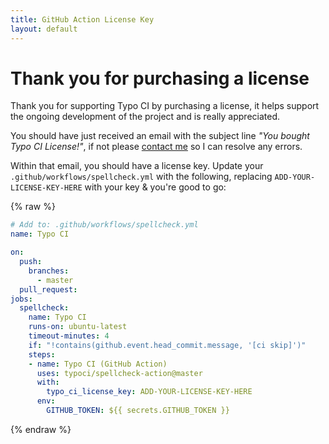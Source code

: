 ```yaml
---
title: GitHub Action License Key
layout: default
---
```


# Thank you for purchasing a license

Thank you for supporting Typo CI by purchasing a license, it helps support the ongoing development of the project and is really appreciated.

You should have just received an email with the subject line _"You bought Typo CI License!"_, if not please [contact me](https://typoci.com/contact) so I can resolve any errors.

Within that email, you should have a license key. Update your `.github/workflows/spellcheck.yml` with the following, replacing `ADD-YOUR-LICENSE-KEY-HERE` with your key & you're good to go:

{% raw %}
```yml
# Add to: .github/workflows/spellcheck.yml
name: Typo CI

on:
  push:
    branches:
      - master
  pull_request:
jobs:
  spellcheck:
    name: Typo CI
    runs-on: ubuntu-latest
    timeout-minutes: 4
    if: "!contains(github.event.head_commit.message, '[ci skip]')"
    steps:
    - name: Typo CI (GitHub Action)
      uses: typoci/spellcheck-action@master
      with:
        typo_ci_license_key: ADD-YOUR-LICENSE-KEY-HERE
      env:
        GITHUB_TOKEN: ${{ secrets.GITHUB_TOKEN }}
```
{% endraw %}
